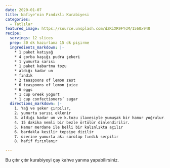 ```yaml
---
date: 2020-01-07
title: Nafiye'nin Fındıklı Kurabiyesi
categories:
  - Tatlılar
featured_image: https://source.unsplash.com/dZKiXR9FYcM/1560x940
recipe:
  servings: 12 slices
  prep: 30 dk hazırlama 15 dk pişirme
  ingredients_markdown: |-
    * 1 paket katıyağ
    * 4 çorba kaşığı pudra şekeri
    * 1 yumurta sarısı
    * 1 paket kabartma tozu
    * aldığı kadar un
    * fındık
    * 2 teaspoons of lemon zest
    * 6 teaspoons of lemon juice
    * 6 eggs
    * 1 cup Greek yogurt
    * 1 cup confectioners’ sugar
  directions_markdown: |-
    1. Yağ ve şeker çırpılır,
    2. yumurta sarısı eklenir
    3. aldığı kadar un ve k.tozu ilavesiyle yumuşak bir hamur yoğrulur.
    4. 15 dakika nemli bir bezle örtülür dinlendirilir.
    5. Hamur merdane ile belli bir kalınlıkta açılır
    6. bardakla kesilir tepsiye dizilir
    7. üzerine yumurta akı sürülüp fındık serpilir
    8. hafif fırınlanır

---
```

Bu çıtır çıtır kurabiyeyi çay kahve yanına yapabilirsiniz.

